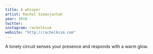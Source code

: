 ```yaml
---
title: A whisper
artist: Rachel Simanjuntak
year: 2018
twitter:
instagram: rachelksim
website: "http://rachelksim.com"
---
```

A lonely circuit senses your presence and responds with a warm glow.
